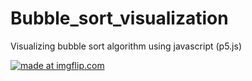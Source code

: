 # Bubble_sort_visualization
Visualizing bubble sort algorithm using javascript (p5.js) 

<a href="https://imgflip.com/gif/3q3hjw"><img src="https://i.imgflip.com/3q3hjw.gif" title="made at imgflip.com"/></a>

